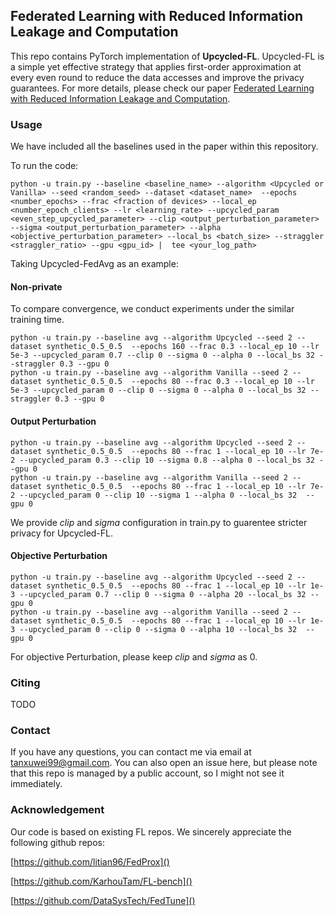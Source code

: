 ## Federated Learning with Reduced Information Leakage and Computation

This repo contains PyTorch implementation of **Upcycled-FL**. Upcycled-FL is a simple yet effective strategy that applies first-order approximation at every even round to reduce the data accesses and improve the privacy guarantees. For more details, please check our paper [Federated Learning with Reduced Information Leakage and Computation](https://openreview.net/forum?id=ZJ4A3xhADV).

### Usage

We have included all the baselines used in the paper within this repository.

To run the code:

```
python -u train.py --baseline <baseline_name> --algorithm <Upcycled or Vanilla> --seed <random_seed> --dataset <dataset_name>  --epochs <number_epochs> --frac <fraction of devices> --local_ep <number_epoch_clients> --lr <learning_rate> --upcycled_param <even_step_upcycled_parameter> --clip <output_perturbation_parameter> --sigma <output_perturbation_parameter> --alpha <objective_perturbation_parameter> --local_bs <batch_size> --straggler <straggler_ratio> --gpu <gpu_id> |  tee <your_log_path>
```

Taking Upcycled-FedAvg as an example:

#### Non-private

To compare convergence, we conduct experiments under the similar training time.

```
python -u train.py --baseline avg --algorithm Upcycled --seed 2 --dataset synthetic_0.5_0.5  --epochs 160 --frac 0.3 --local_ep 10 --lr 5e-3 --upcycled_param 0.7 --clip 0 --sigma 0 --alpha 0 --local_bs 32 --straggler 0.3 --gpu 0 
python -u train.py --baseline avg --algorithm Vanilla --seed 2 --dataset synthetic_0.5_0.5  --epochs 80 --frac 0.3 --local_ep 10 --lr 5e-3 --upcycled_param 0 --clip 0 --sigma 0 --alpha 0 --local_bs 32 --straggler 0.3 --gpu 0 
```

#### Output Perturbation

```
python -u train.py --baseline avg --algorithm Upcycled --seed 2 --dataset synthetic_0.5_0.5  --epochs 80 --frac 1 --local_ep 10 --lr 7e-2 --upcycled_param 0.3 --clip 10 --sigma 0.8 --alpha 0 --local_bs 32 --gpu 0 
python -u train.py --baseline avg --algorithm Vanilla --seed 2 --dataset synthetic_0.5_0.5  --epochs 80 --frac 1 --local_ep 10 --lr 7e-2 --upcycled_param 0 --clip 10 --sigma 1 --alpha 0 --local_bs 32  --gpu 0 
```

We provide *clip* and *sigma* configuration in train.py to guarentee stricter privacy for Upcycled-FL.

#### Objective Perturbation

```
python -u train.py --baseline avg --algorithm Upcycled --seed 2 --dataset synthetic_0.5_0.5  --epochs 80 --frac 1 --local_ep 10 --lr 1e-3 --upcycled_param 0.7 --clip 0 --sigma 0 --alpha 20 --local_bs 32 --gpu 0 
python -u train.py --baseline avg --algorithm Vanilla --seed 2 --dataset synthetic_0.5_0.5  --epochs 80 --frac 1 --local_ep 10 --lr 1e-3 --upcycled_param 0 --clip 0 --sigma 0 --alpha 10 --local_bs 32  --gpu 0 
```

For objective Perturbation, please keep *clip* and *sigma* as 0.

### Citing

TODO

### Contact

If you have any questions, you can contact me via email at tanxuwei99@gmail.com. You can also open an issue here, but please note that this repo is managed by a public account, so I might not see it immediately.

### Acknowledgement

Our code is based on existing FL repos. We sincerely appreciate the following github repos:

[https://github.com/litian96/FedProx]()

[https://github.com/KarhouTam/FL-bench]()

[https://github.com/DataSysTech/FedTune]()
